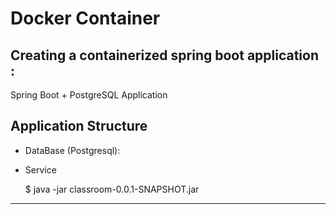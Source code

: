 # Docker Container

## Creating a containerized spring boot application :

Spring Boot + PostgreSQL Application


## Application Structure

* DataBase (Postgresql):

* Service 

    $ java -jar classroom-0.0.1-SNAPSHOT.jar

---
